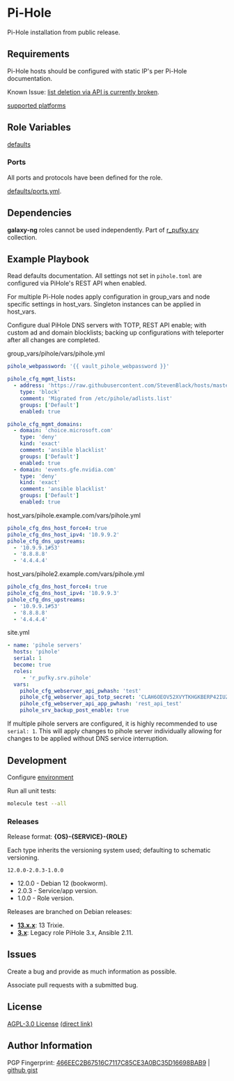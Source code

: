 # Pi-Hole
Pi-Hole installation from public release.

## Requirements
Pi-Hole hosts should be configured with static IP's per Pi-Hole documentation.

Known Issue: [list deletion via API is currently broken](https://github.com/r-pufky/ansible_pihole/issues/49).

[supported platforms](https://github.com/r-pufky/ansible_pihole/blob/main/meta/main.yml)

## Role Variables
[defaults](https://github.com/r-pufky/ansible_pihole/tree/main/defaults/main)

### Ports
All ports and protocols have been defined for the role.

[defaults/ports.yml](https://github.com/r-pufky/ansible_pihole/blob/main/defaults/main/ports.yml).

## Dependencies
**galaxy-ng** roles cannot be used independently. Part of
[r_pufky.srv](https://github.com/r-pufky/ansible_collection_srv) collection.

## Example Playbook
Read defaults documentation. All settings not set in `pihole.toml` are
configured via PiHole's REST API when enabled.

For multiple Pi-Hole nodes apply configuration in group_vars and node specific
settings in host_vars. Singleton instances can be applied in host_vars.

Configure dual PiHole DNS servers with TOTP, REST API enable; with custom ad
and domain blocklists; backing up configurations with teleporter after all
changes are completed.

group_vars/pihole/vars/pihole.yml
``` yaml
pihole_webpassword: '{{ vault_pihole_webpassword }}'

pihole_cfg_mgmt_lists:
  - address: 'https://raw.githubusercontent.com/StevenBlack/hosts/master/hosts'
    type: 'block'
    comment: 'Migrated from /etc/pihole/adlists.list'
    groups: ['Default']
    enabled: true

pihole_cfg_mgmt_domains:
  - domain: 'choice.microsoft.com'
    type: 'deny'
    kind: 'exact'
    comment: 'ansible blacklist'
    groups: ['Default']
    enabled: true
  - domain: 'events.gfe.nvidia.com'
    type: 'deny'
    kind: 'exact'
    comment: 'ansible blacklist'
    groups: ['Default']
    enabled: true
```

host_vars/pihole.example.com/vars/pihole.yml
``` yaml
pihole_cfg_dns_host_force4: true
pihole_cfg_dns_host_ipv4: '10.9.9.2'
pihole_cfg_dns_upstreams:
  - '10.9.9.1#53'
  - '8.8.8.8'
  - '4.4.4.4'
```

host_vars/pihole2.example.com/vars/pihole.yml
``` yaml
pihole_cfg_dns_host_force4: true
pihole_cfg_dns_host_ipv4: '10.9.9.3'
pihole_cfg_dns_upstreams:
  - '10.9.9.1#53'
  - '8.8.8.8'
  - '4.4.4.4'
```

site.yml
``` yaml
- name: 'pihole servers'
  hosts: 'pihole'
  serial: 1
  become: true
  roles:
     - 'r_pufky.srv.pihole'
  vars:
    pihole_cfg_webserver_api_pwhash: 'test'
    pihole_cfg_webserver_api_totp_secret: 'CLAH6OEOV52XVYTKHGKBERP42IUZHY4D'
    pihole_cfg_webserver_api_app_pwhash: 'rest_api_test'
    pihole_srv_backup_post_enable: true
```
If multiple pihole servers are configured, it is highly recommended to use
`serial: 1`. This will apply changes to pihole server individually allowing for
changes to be applied without DNS service interruption.

## Development
Configure [environment](https://github.com/r-pufky/ansible_collection_srv/blob/main/docs/dev/environment/README.md)

Run all unit tests:
``` bash
molecule test --all
```

### Releases
Release format: **{OS}-{SERVICE}-{ROLE}**

Each type inherits the versioning system used; defaulting to schematic
versioning.

`12.0.0-2.0.3-1.0.0`

* 12.0.0 - Debian 12 (bookworm).
* 2.0.3 - Service/app version.
* 1.0.0 - Role version.

Releases are branched on Debian releases:

* **[13.x.x](https://github.com/r-pufky/ansible_pihole)**: 13 Trixie.
* **[3.x](https://github.com/r-pufky/ansible_pihole/tree/3.x)**: Legacy role
  PiHole 3.x, Ansible 2.11.

## Issues
Create a bug and provide as much information as possible.

Associate pull requests with a submitted bug.

## License
[AGPL-3.0 License](https://www.tldrlegal.com/license/gnu-affero-general-public-license-v3-agpl-3-0)
 [(direct link)](https://github.com/r-pufky/ansible_deluge/blob/main/LICENSE)

## Author Information
PGP Fingerprint: [466EEC2B67516C7117C85CE3A0BC35D16698BAB9](https://keys.openpgp.org/vks/v1/by-fingerprint/466EEC2B67516C7117C85CE3A0BC35D16698BAB9)
| [github gist](https://gist.github.com/r-pufky/a8df36977c55b5bb20829267c4c49d22)
